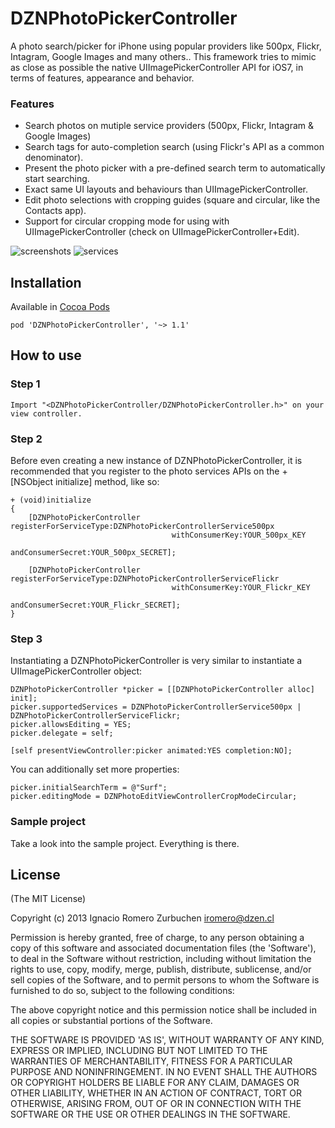DZNPhotoPickerController
========================

A photo search/picker for iPhone using popular providers like 500px, Flickr, Intagram, Google Images and many others..
This framework tries to mimic as close as possible the native UIImagePickerController API for iOS7, in terms of features, appearance and behavior.

### Features
* Search photos on mutiple service providers (500px, Flickr, Intagram & Google Images)
* Search tags for auto-completion search (using Flickr's API as a common denominator).
* Present the photo picker with a pre-defined search term to automatically start searching.
* Exact same UI layouts and behaviours than UIImagePickerController.
* Edit photo selections with cropping guides (square and circular, like the Contacts app).
* Support for circular cropping mode for using with UIImagePickerController (check on UIImagePickerController+Edit).

![screenshots](https://dl.dropboxusercontent.com/u/2452151/Permalink/DZNPhotoPickerController_screenshots.png)
![services](https://dl.dropboxusercontent.com/u/2452151/Permalink/DZNPhotoPickerController_services.png)

## Installation

Available in [Cocoa Pods](http://cocoapods.org/?q=DZNPhotoPickerController)
```
pod 'DZNPhotoPickerController', '~> 1.1'
```

## How to use

### Step 1

```
Import "<DZNPhotoPickerController/DZNPhotoPickerController.h>" on your view controller.
```

### Step 2
Before even creating a new instance of DZNPhotoPickerController, it is recommended that you register to the photo services APIs on the +[NSObject initialize] method, like so:
```
+ (void)initialize
{
    [DZNPhotoPickerController registerForServiceType:DZNPhotoPickerControllerService500px
                                    withConsumerKey:YOUR_500px_KEY
                                  andConsumerSecret:YOUR_500px_SECRET];
    
    [DZNPhotoPickerController registerForServiceType:DZNPhotoPickerControllerServiceFlickr
                                    withConsumerKey:YOUR_Flickr_KEY
                                  andConsumerSecret:YOUR_Flickr_SECRET];
}
```

### Step 3
Instantiating a DZNPhotoPickerController is very similar to instantiate a UIImagePickerController object:
```
DZNPhotoPickerController *picker = [[DZNPhotoPickerController alloc] init];
picker.supportedServices = DZNPhotoPickerControllerService500px | DZNPhotoPickerControllerServiceFlickr;
picker.allowsEditing = YES;
picker.delegate = self;
    
[self presentViewController:picker animated:YES completion:NO];
````

You can additionally set more properties:
```
picker.initialSearchTerm = @"Surf";
picker.editingMode = DZNPhotoEditViewControllerCropModeCircular;
````

### Sample project
Take a look into the sample project. Everything is there.<br>


## License
(The MIT License)

Copyright (c) 2013 Ignacio Romero Zurbuchen <iromero@dzen.cl>

Permission is hereby granted, free of charge, to any person obtaining a copy of this software and associated documentation files (the 'Software'), to deal in the Software without restriction, including without limitation the rights to use, copy, modify, merge, publish, distribute, sublicense, and/or sell copies of the Software, and to permit persons to whom the Software is furnished to do so, subject to the following conditions:

The above copyright notice and this permission notice shall be included in all copies or substantial portions of the Software.

THE SOFTWARE IS PROVIDED 'AS IS', WITHOUT WARRANTY OF ANY KIND, EXPRESS OR IMPLIED, INCLUDING BUT NOT LIMITED TO THE WARRANTIES OF MERCHANTABILITY, FITNESS FOR A PARTICULAR PURPOSE AND NONINFRINGEMENT. IN NO EVENT SHALL THE AUTHORS OR COPYRIGHT HOLDERS BE LIABLE FOR ANY CLAIM, DAMAGES OR OTHER LIABILITY, WHETHER IN AN ACTION OF CONTRACT, TORT OR OTHERWISE, ARISING FROM, OUT OF OR IN CONNECTION WITH THE SOFTWARE OR THE USE OR OTHER DEALINGS IN THE SOFTWARE.
